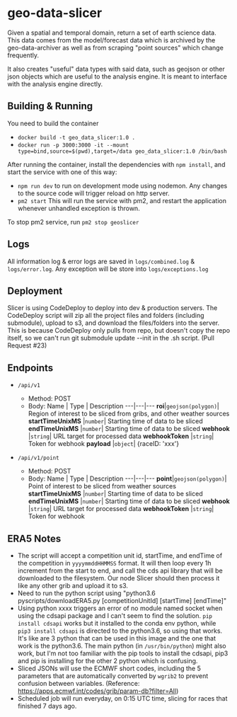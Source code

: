# geo-data-slicer

Given a spatial and temporal domain, return a set of earth science data.
This data comes from the model/forecast data which is archived by the geo-data-archiver as well as from scraping "point sources" which change frequently.

It also creates "useful" data types with said data, such as geojson or other json objects which are useful to the analysis engine.
It is meant to interface with the analysis engine directly.

## Building & Running

You need to build the container

- `docker build -t geo_data_slicer:1.0 .`
- `docker run -p 3000:3000 -it --mount type=bind,source=$(pwd),target=/data geo_data_slicer:1.0 /bin/bash`

After running the container, install the dependencies with `npm install`, and start the service with one of this way:

- `npm run dev` to run on development mode using nodemon. Any changes to the source code will trigger reload on http server.
- `pm2 start` This will run the service with pm2, and restart the application whenever unhandled exception is thrown.

To stop pm2 service, run `pm2 stop geoslicer`

## Logs

All information log & error logs are saved in `logs/combined.log` & `logs/error.log`. Any exception will be store into `logs/exceptions.log`

## Deployment

Slicer is using CodeDeploy to deploy into dev & production servers.
The CodeDeploy script will zip all the project files and folders (including submodule), upload to s3, and download the files/folders into the server. This is because CodeDeploy only pulls from repo, but doesn't copy the repo itself, so we can't run git submodule update --init in the .sh script. (Pull Request #23)

## Endpoints

- `/api/v1`

  - Method: POST
  - Body:
    Name | Type | Description
    ---|---|---
    **roi**|`geojson(polygon)`| Region of interest to be sliced from gribs, and other weather sources
    **startTimeUnixMS** |`number`| Starting time of data to be sliced
    **endTimeUnixMS** |`number`| Starting time of data to be sliced
    **webhook** |`string`| URL target for processed data
    **webhookToken** |`string`| Token for webhook
    **payload** |`object`| {raceID: 'xxx'}

- `/api/v1/point`

  - Method: POST
  - Body:
    Name | Type | Description
    ---|---|---
    **point**|`geojson(polygon)`| Point of interest to be sliced from weather sources
    **startTimeUnixMS** |`number`| Starting time of data to be sliced
    **endTimeUnixMS** |`number`| Starting time of data to be sliced
    **webhook** |`string`| URL target for processed data
    **webhookToken** |`string`| Token for webhook

## ERA5 Notes

- The script will accept a competition unit id, startTime, and endTime of the competition in `yyyymmddHHMMSS` format. It will then loop every 1h increment from the start to end, and call the cds api library that will be downloaded to the filesystem. Our node Slicer should then process it like any other grib and upload it to s3.
- Need to run the python script using "python3.6 pyscripts/downloadERA5.py [competitionUnitId] [startTime] [endTime]"
- Using python xxxx triggers an error of no module named socket when using the cdsapi package and I can't seem to find the solution. `pip install cdsapi` works but it installed to the conda env python, while
  `pip3 install cdsapi` is directed to the python3.6, so using that works. It's like are 3 python that can be used in this image and the one that work is the python3.6. The main python (in `/usr/bin/python`) might also work, but I'm not too familiar with the pip tools to install the cdsapi, pip3 and pip is installing for the other 2 python which is confusing.
- Sliced JSONs will use the ECMWF short codes, including the 5 parameters that are automatically converted by `wgrib2` to prevent confusion between variables. (Reference: https://apps.ecmwf.int/codes/grib/param-db?filter=All)
- Scheduled job will run everyday, on 0:15 UTC time, slicing for races that finished 7 days ago.

